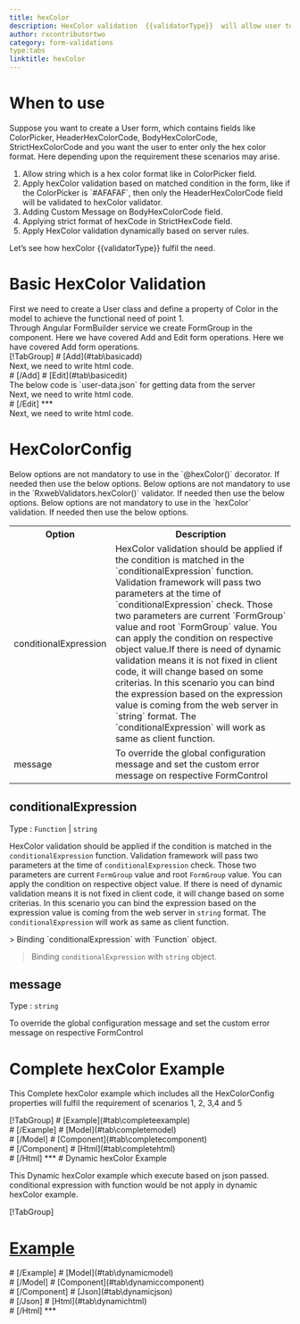 ```yaml
---
title: hexColor  
description: HexColor validation  {{validatorType}}  will allow user to enter only the input in proper Hex Color format.
author: rxcontributortwo
category: form-validations
type:tabs
linktitle: hexColor
---
```

# When to use
Suppose you want to create a User form, which contains fields like ColorPicker, HeaderHexColorCode, BodyHexColorCode, StrictHexColorCode and you want the user to enter only the hex color format. Here depending upon the requirement these scenarios may arise.

<ol class='showHideElement'>
    <li>Allow string which is a hex color format like in ColorPicker field.</li>
    <li>Apply hexColor validation based on matched condition in the form, like if the ColorPicker is `#AFAFAF`, then only the HeaderHexColorCode field will be validated to hexColor validator.</li>
    <li>Adding Custom Message on BodyHexColorCode field.</li>
    <li>Applying strict format of hexCode in StrictHexCode field.</li>
    <data-scope scope="['decorator','validator']">
    <li>Apply HexColor validation dynamically based on server rules.</li>
    </data-scope>
</ol>

Let’s see how hexColor  {{validatorType}}  fulfil the need.

# Basic HexColor Validation

<data-scope scope="['decorator','template-driven-directives','template-driven-decorators']">
First we need to create a User class and define a property of Color in the model to achieve the functional need of point 1.
<div component="app-code" key="hexColor-add-model"></div> 
</data-scope>
Through Angular FormBuilder service we create FormGroup in the component.
<data-scope scope="['decorator']">
Here we have covered Add and Edit form operations. 
</data-scope>

<data-scope scope="['validator','template-driven-directives','template-driven-decorators']">
Here we have covered Add form operations. 
</data-scope>

<data-scope scope="['decorator']">
<div component="app-tabs" key="basic-operations"></div>
[!TabGroup]
# [Add](#tab\basicadd)
<div component="app-code" key="hexColor-add-component"></div> 
Next, we need to write html code.
<div component="app-code" key="hexColor-add-html"></div> 
<div component="app-example-runner" ref-component="app-hexColor-add"></div>
# [/Add]
# [Edit](#tab\basicedit)
<div component="app-code" key="hexColor-edit-component"></div> 
The below code is `user-data.json` for getting data from the server
<div component="app-code" key="hexColor-edit-json"></div> 
Next, we need to write html code.
<div component="app-code" key="hexColor-edit-html"></div> 
<div component="app-example-runner" ref-component="app-hexColor-edit"></div>
# [/Edit]
***
</data-scope>

<data-scope scope="['validator','template-driven-directives','template-driven-decorators']">
<div component="app-code" key="hexColor-add-component"></div> 
Next, we need to write html code.
<div component="app-code" key="hexColor-add-html"></div> 
<div component="app-example-runner" ref-component="app-hexColor-add"></div>
</data-scope>

# HexColorConfig 
<data-scope scope="['decorator']">
Below options are not mandatory to use in the `@hexColor()` decorator. If needed then use the below options.
</data-scope>
<data-scope scope="['validator']">
Below options are not mandatory to use in the `RxwebValidators.hexColor()` validator. If needed then use the below options.
</data-scope>
<data-scope scope="['template-driven-directives','template-driven-decorators']">
Below options are not mandatory to use in the `hexColor` validation. If needed then use the below options.
</data-scope>

<table class="table table-bordered table-striped showHideElement">
<tr><th>Option</th><th>Description</th></tr>
<tr><td><a  title="conditionalExpression">conditionalExpression</a></td><td>HexColor validation should be applied if the condition is matched in the `conditionalExpression` function. Validation framework will pass two parameters at the time of `conditionalExpression` check. Those two parameters are current `FormGroup` value and root `FormGroup` value. You can apply the condition on respective object value.If there is need of dynamic validation means it is not fixed in client code, it will change based on some criterias. In this scenario you can bind the expression based on the expression value is coming from the web server in `string` format. The `conditionalExpression` will work as same as client function.</td></tr>
<tr><td><a  title="message">message</a></td><td>To override the global configuration message and set the custom error message on respective FormControl</td></tr>
</table>

## conditionalExpression 
Type :  `Function`  |  `string` 

HexColor validation should be applied if the condition is matched in the `conditionalExpression` function. Validation framework will pass two parameters at the time of `conditionalExpression` check. Those two parameters are current `FormGroup` value and root `FormGroup` value. You can apply the condition on respective object value.
If there is need of dynamic validation means it is not fixed in client code, it will change based on some criterias. In this scenario you can bind the expression based on the expression value is coming from the web server in `string` format. The `conditionalExpression` will work as same as client function.

<data-scope scope="['validator','decorator']">
> Binding `conditionalExpression` with `Function` object.
<div component="app-code" key="hexColor-conditionalExpressionExampleFunction-model"></div> 
</data-scope>

> Binding `conditionalExpression` with `string` object.
<div component="app-code" key="hexColor-conditionalExpressionExampleString-model"></div> 

<div component="app-example-runner" ref-component="app-hexColor-conditionalExpression" title="hexColor {{validatorType}} with conditionalExpression" key="conditionalExpression"></div>

## message 
Type :  `string` 

To override the global configuration message and set the custom error message on respective FormControl

<div component="app-code" key="hexColor-messageExample-model"></div> 
<div component="app-example-runner" ref-component="app-hexColor-message" title="hexColor {{validatorType}} with message" key="message"></div>

# Complete hexColor Example

This Complete hexColor example which includes all the HexColorConfig properties will fulfil the requirement of scenarios 1, 2, 3,4 and 5

<div component="app-tabs" key="complete"></div>
[!TabGroup]
# [Example](#tab\completeexample)
<div component="app-example-runner" ref-component="app-hexColor-complete"></div>
# [/Example]
<data-scope scope="['decorator','template-driven-directives','template-driven-decorators']">
# [Model](#tab\completemodel)
<div component="app-code" key="hexColor-complete-model"></div> 
# [/Model]
</data-scope>
# [Component](#tab\completecomponent)
<div component="app-code" key="hexColor-complete-component"></div> 
# [/Component]
# [Html](#tab\completehtml)
<div component="app-code" key="hexColor-complete-html"></div>
# [/Html]
***

<data-scope scope="['decorator','validator']">
# Dynamic hexColor Example

This Dynamic hexColor example which execute based on json passed. conditional expression with function would be not apply in dynamic hexColor example. 

<div component="app-tabs" key="dynamic"></div>

[!TabGroup]
# [Example](#tab\dynamicexample)
<div component="app-example-runner" ref-component="app-hexColor-dynamic"></div>
# [/Example]
<data-scope scope="['decorator']">
# [Model](#tab\dynamicmodel)
<div component="app-code" key="hexColor-dynamic-model"></div>
# [/Model]
</data-scope>
# [Component](#tab\dynamiccomponent)
<div component="app-code" key="hexColor-dynamic-component"></div>
# [/Component]
# [Json](#tab\dynamicjson)
<div component="app-code" key="hexColor-dynamic-json"></div>
# [/Json]
# [Html](#tab\dynamichtml)
<div component="app-code" key="hexColor-dynamic-html"></div> 
# [/Html]
***
</data-scope>
